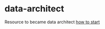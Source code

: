 # data-architect
Resource to became data architect
[how to start](
https://www.startdataengineering.com/)
